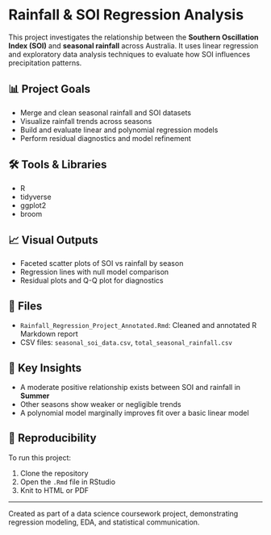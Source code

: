 
# Rainfall & SOI Regression Analysis

This project investigates the relationship between the **Southern Oscillation Index (SOI)** and **seasonal rainfall** across Australia. 
It uses linear regression and exploratory data analysis techniques to evaluate how SOI influences precipitation patterns.

## 📊 Project Goals
- Merge and clean seasonal rainfall and SOI datasets
- Visualize rainfall trends across seasons
- Build and evaluate linear and polynomial regression models
- Perform residual diagnostics and model refinement

## 🛠️ Tools & Libraries
- R
- tidyverse
- ggplot2
- broom

## 📈 Visual Outputs
- Faceted scatter plots of SOI vs rainfall by season
- Regression lines with null model comparison
- Residual plots and Q-Q plot for diagnostics

## 📁 Files
- `Rainfall_Regression_Project_Annotated.Rmd`: Cleaned and annotated R Markdown report
- CSV files: `seasonal_soi_data.csv`, `total_seasonal_rainfall.csv`

## 🧠 Key Insights
- A moderate positive relationship exists between SOI and rainfall in **Summer**
- Other seasons show weaker or negligible trends
- A polynomial model marginally improves fit over a basic linear model

## 🔄 Reproducibility
To run this project:
1. Clone the repository
2. Open the `.Rmd` file in RStudio
3. Knit to HTML or PDF

---

Created as part of a data science coursework project, demonstrating regression modeling, EDA, and statistical communication.
